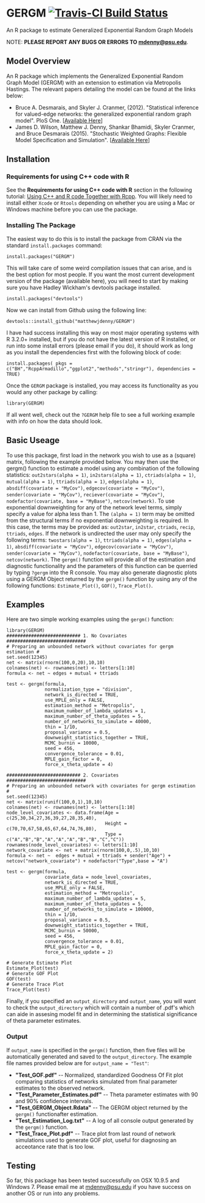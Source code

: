 # GERGM [![Travis-CI Build Status](https://travis-ci.org/matthewjdenny/GERGM.svg?branch=master)](https://travis-ci.org/matthewjdenny/GERGM)
An R package to estimate Generalized Exponential Random Graph Models

NOTE: **PLEASE REPORT ANY BUGS OR ERRORS TO <mdenny@psu.edu>**. 

## Model Overview 

An R package which implements the Generalized Exponential Random Graph Model (GERGM) with an extension to estimation via Metropolis Hastings. The relevant papers detailing the model can be found at the links below:

* Bruce A. Desmarais, and Skyler J. Cranmer,  (2012). "Statistical inference for valued-edge networks: the generalized exponential random graph model". PloS One. [[Available Here](http://dx.plos.org/10.1371/journal.pone.0030136)]
* James D. Wilson, Matthew J. Denny, Shankar Bhamidi, Skyler Cranmer, and Bruce Desmarais (2015). "Stochastic Weighted Graphs: Flexible Model Specification and Simulation". [[Available Here](http://arxiv.org/abs/1505.04015)]

## Installation

### Requirements for using C++ code with R

See the **Requirements for using C++ code with R** section in the following tutorial: [Using C++ and R code Together with Rcpp](http://www.mjdenny.com/Rcpp_Intro.html). You will likely need to install either `Xcode` or `Rtools` depending on whether you are using a Mac or Windows machine before you can use the package.

### Installing The Package

The easiest way to do this is to install the package from CRAN via the standard `install.packages` command:

    install.packages("GERGM")

This will take care of some weird compilation issues that can arise, and is the best option for most people. If you want the most current development version of the package (available here), you will need to start by making sure you have Hadley Wickham's devtools package installed.

    install.packages("devtools")
    
Now we can install from Github using the following line:

    devtools::install_github("matthewjdenny/GERGM")

I have had success installing this way on most major operating systems with R 3.2.0+ installed, but if you do not have the latest version of R installed, or run into some install errors (please email if you do), it should work as long as you install the dependencies first with the following block of code:

    install.packages( pkgs = c("BH","RcppArmadillo","ggplot2","methods","stringr"), dependencies = TRUE)

Once the `GERGM` package is installed, you may access its functionality as you would any other package by calling:

    library(GERGM)

If all went well, check out the `?GERGM` help file to see a full working example with info on how the data should look. 

## Basic Useage

To use this package, first load in the network you wish to use as a (square) matrix, following the example provided below. You may then use the gergm() function to estimate a model using any combination of the following statistics: `out2stars(alpha = 1)`, `in2stars(alpha = 1)`, `ctriads(alpha = 1)`, `mutual(alpha = 1)`, `ttriads(alpha = 1)`, `edges(alpha = 1)`, `absdiff(covariate = "MyCov")`, `edgecov(covariate = "MyCov")`, `sender(covariate = "MyCov")`, `reciever(covariate = "MyCov")`, `nodefactor(covariate, base = "MyBase")`, `netcov(network)`. To use exponential downweighting for any of the network level terms, simply specify a value for alpha less than 1. The `(alpha = 1)` term may be omitted from the structural terms if no exponential downweighting is required. In this case, the terms may be provided as: `out2star`, `in2star`, `ctriads`, `recip`, `ttriads`, `edges`. If the network is undirected the user may only specify the following terms: `twostars(alpha = 1)`,  `ttriads(alpha = 1)`, `edges(alpha = 1)`, `absdiff(covariate = "MyCov")`, `edgecov(covariate = "MyCov")`, `sender(covariate = "MyCov")`, `nodefactor(covariate, base = "MyBase")`, `netcov(network)`. The `gergm()` function will provide all of the estimation and diagnostic functionality and the parameters of this function can be querried by typing `?gergm` into the R console. You may also generate diagnostic plots using a GERGM Object returned by the `gergm()` function by using any of the following functions: `Estimate_Plot()`, `GOF()`, `Trace_Plot()`.

## Examples

Here are two simple working examples using the `gergm()` function: 
    
    library(GERGM)
    ########################### 1. No Covariates #############################
    # Preparing an unbounded network without covariates for gergm estimation #
    set.seed(12345)
    net <- matrix(rnorm(100,0,20),10,10)
    colnames(net) <- rownames(net) <- letters[1:10]
    formula <- net ~ edges + mutual + ttriads 
      
    test <- gergm(formula,
    	          normalization_type = "division",
    	          network_is_directed = TRUE,
    	          use_MPLE_only = FALSE,
    	          estimation_method = "Metropolis",
    	          maximum_number_of_lambda_updates = 1,
    	          maximum_number_of_theta_updates = 5,
    	          number_of_networks_to_simulate = 40000,
    	          thin = 1/10,
    	          proposal_variance = 0.5,
    	          downweight_statistics_together = TRUE,
    	          MCMC_burnin = 10000,
    	          seed = 456,
    	          convergence_tolerance = 0.01,
    	          MPLE_gain_factor = 0,
    	          force_x_theta_update = 4)
      
    ########################### 2. Covariates #############################
    # Preparing an unbounded network with covariates for gergm estimation #
    set.seed(12345)
    net <- matrix(runif(100,0,1),10,10)
    colnames(net) <- rownames(net) <- letters[1:10]
    node_level_covariates <- data.frame(Age = c(25,30,34,27,36,39,27,28,35,40),
    	                                Height = c(70,70,67,58,65,67,64,74,76,80),
    	                                Type = c("A","B","B","A","A","A","B","B","C","C"))
    rownames(node_level_covariates) <- letters[1:10]
    network_covariate <- net + matrix(rnorm(100,0,.5),10,10)
    formula <- net ~  edges + mutual + ttriads + sender("Age") + 
    netcov("network_covariate") + nodefactor("Type",base = "A")  
       
    test <- gergm(formula,
    	          covariate_data = node_level_covariates,
    	          network_is_directed = TRUE,
    	          use_MPLE_only = FALSE,
    	          estimation_method = "Metropolis",
    	          maximum_number_of_lambda_updates = 5,
    	          maximum_number_of_theta_updates = 5,
    	          number_of_networks_to_simulate = 100000,
    	          thin = 1/10,
    	          proposal_variance = 0.5,
    	          downweight_statistics_together = TRUE,
    	          MCMC_burnin = 50000,
    	          seed = 456,
    	          convergence_tolerance = 0.01,
    	          MPLE_gain_factor = 0,
    	          force_x_theta_update = 2)
      
    # Generate Estimate Plot
    Estimate_Plot(test)
    # Generate GOF Plot
    GOF(test)
    # Generate Trace Plot
    Trace_Plot(test)

Finally, if you specified an `output_directory` and `output_name`, you will want to check the `output_directory` which will contain a number of .pdf's which can aide in assesing model fit and in determining the statistical significance of theta parameter estimates. 

### Output

If `output_name` is specified in the `gergm()` function, then five files will be automatically generated and saved to the `output_directory`. The example file names provided below are for `output_name = "Test"`:

* **"Test_GOF.pdf"**  -- Normalized, standardized Goodness Of Fit plot comparing statistics of networks simulated from final parameter estimates to the observed network.
* **"Test_Parameter_Estimates.pdf"** -- Theta parameter estimates with 90 and 90% confidence intervals.
* **"Test_GERGM_Object.Rdata"** -- The GERGM object returned by the `gergm()` functionafter estimation.
* **"Test_Estimation_Log.txt"** -- A log of all console output generated by the `gergm()` function.
* **"Test_Trace_Plot.pdf"** -- Trace plot from last round of network simulations used to generate GOF plot, useful for diagnosing an acceotance rate that is too low.


## Testing
            
So far, this package has been tested successfully on OSX 10.9.5 and Windows 7. Please email me at <mdenny@psu.edu> if you have success on another OS or run into any problems.
